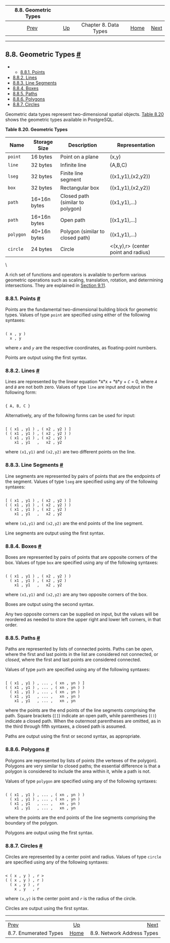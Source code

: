 <!--?xml version="1.0" encoding="UTF-8" standalone="no"?-->

|                 8.8. Geometric Types                |                                             |                       |                                                       |                                                               |
| :-------------------------------------------------: | :------------------------------------------ | :-------------------: | ----------------------------------------------------: | ------------------------------------------------------------: |
| [Prev](datatype-enum.html "8.7. Enumerated Types")  | [Up](datatype.html "Chapter 8. Data Types") | Chapter 8. Data Types | [Home](index.html "PostgreSQL 17devel Documentation") |  [Next](datatype-net-types.html "8.9. Network Address Types") |

***

## 8.8. Geometric Types [#](#DATATYPE-GEOMETRIC)

  * *   [8.8.1. Points](datatype-geometric.html#DATATYPE-GEOMETRIC-POINTS)
  * [8.8.2. Lines](datatype-geometric.html#DATATYPE-LINE)
  * [8.8.3. Line Segments](datatype-geometric.html#DATATYPE-LSEG)
  * [8.8.4. Boxes](datatype-geometric.html#DATATYPE-GEOMETRIC-BOXES)
  * [8.8.5. Paths](datatype-geometric.html#DATATYPE-GEOMETRIC-PATHS)
  * [8.8.6. Polygons](datatype-geometric.html#DATATYPE-POLYGON)
  * [8.8.7. Circles](datatype-geometric.html#DATATYPE-CIRCLE)

Geometric data types represent two-dimensional spatial objects. [Table 8.20](datatype-geometric.html#DATATYPE-GEO-TABLE "Table 8.20. Geometric Types") shows the geometric types available in PostgreSQL.

**Table 8.20. Geometric Types**

| Name      | Storage Size | Description                      | Representation                      |
| --------- | ------------ | -------------------------------- | ----------------------------------- |
| `point`   | 16 bytes     | Point on a plane                 | (x,y)                               |
| `line`    | 32 bytes     | Infinite line                    | {A,B,C}                             |
| `lseg`    | 32 bytes     | Finite line segment              | ((x1,y1),(x2,y2))                   |
| `box`     | 32 bytes     | Rectangular box                  | ((x1,y1),(x2,y2))                   |
| `path`    | 16+16n bytes | Closed path (similar to polygon) | ((x1,y1),...)                       |
| `path`    | 16+16n bytes | Open path                        | \[(x1,y1),...]                      |
| `polygon` | 40+16n bytes | Polygon (similar to closed path) | ((x1,y1),...)                       |
| `circle`  | 24 bytes     | Circle                           | <(x,y),r> (center point and radius) |

\

A rich set of functions and operators is available to perform various geometric operations such as scaling, translation, rotation, and determining intersections. They are explained in [Section 9.11](functions-geometry.html "9.11. Geometric Functions and Operators").

### 8.8.1. Points [#](#DATATYPE-GEOMETRIC-POINTS)

Points are the fundamental two-dimensional building block for geometric types. Values of type `point` are specified using either of the following syntaxes:

```

( x , y )
  x , y
```

where *`x`* and *`y`* are the respective coordinates, as floating-point numbers.

Points are output using the first syntax.

### 8.8.2. Lines [#](#DATATYPE-LINE)

Lines are represented by the linear equation *`A`*x + *`B`*y + *`C`* = 0, where *`A`* and *`B`* are not both zero. Values of type `line` are input and output in the following form:

```

{ A, B, C }
```

Alternatively, any of the following forms can be used for input:

```

[ ( x1 , y1 ) , ( x2 , y2 ) ]
( ( x1 , y1 ) , ( x2 , y2 ) )
  ( x1 , y1 ) , ( x2 , y2 )
    x1 , y1   ,   x2 , y2
```

where `(x1,y1)` and `(x2,y2)` are two different points on the line.

### 8.8.3. Line Segments [#](#DATATYPE-LSEG)

Line segments are represented by pairs of points that are the endpoints of the segment. Values of type `lseg` are specified using any of the following syntaxes:

```

[ ( x1 , y1 ) , ( x2 , y2 ) ]
( ( x1 , y1 ) , ( x2 , y2 ) )
  ( x1 , y1 ) , ( x2 , y2 )
    x1 , y1   ,   x2 , y2
```

where `(x1,y1)` and `(x2,y2)` are the end points of the line segment.

Line segments are output using the first syntax.

### 8.8.4. Boxes [#](#DATATYPE-GEOMETRIC-BOXES)

Boxes are represented by pairs of points that are opposite corners of the box. Values of type `box` are specified using any of the following syntaxes:

```

( ( x1 , y1 ) , ( x2 , y2 ) )
  ( x1 , y1 ) , ( x2 , y2 )
    x1 , y1   ,   x2 , y2
```

where `(x1,y1)` and `(x2,y2)` are any two opposite corners of the box.

Boxes are output using the second syntax.

Any two opposite corners can be supplied on input, but the values will be reordered as needed to store the upper right and lower left corners, in that order.

### 8.8.5. Paths [#](#DATATYPE-GEOMETRIC-PATHS)

Paths are represented by lists of connected points. Paths can be *open*, where the first and last points in the list are considered not connected, or *closed*, where the first and last points are considered connected.

Values of type `path` are specified using any of the following syntaxes:

```

[ ( x1 , y1 ) , ... , ( xn , yn ) ]
( ( x1 , y1 ) , ... , ( xn , yn ) )
  ( x1 , y1 ) , ... , ( xn , yn )
  ( x1 , y1   , ... ,   xn , yn )
    x1 , y1   , ... ,   xn , yn
```

where the points are the end points of the line segments comprising the path. Square brackets (`[]`) indicate an open path, while parentheses (`()`) indicate a closed path. When the outermost parentheses are omitted, as in the third through fifth syntaxes, a closed path is assumed.

Paths are output using the first or second syntax, as appropriate.

### 8.8.6. Polygons [#](#DATATYPE-POLYGON)

Polygons are represented by lists of points (the vertexes of the polygon). Polygons are very similar to closed paths; the essential difference is that a polygon is considered to include the area within it, while a path is not.

Values of type `polygon` are specified using any of the following syntaxes:

```

( ( x1 , y1 ) , ... , ( xn , yn ) )
  ( x1 , y1 ) , ... , ( xn , yn )
  ( x1 , y1   , ... ,   xn , yn )
    x1 , y1   , ... ,   xn , yn
```

where the points are the end points of the line segments comprising the boundary of the polygon.

Polygons are output using the first syntax.

### 8.8.7. Circles [#](#DATATYPE-CIRCLE)

Circles are represented by a center point and radius. Values of type `circle` are specified using any of the following syntaxes:

```

< ( x , y ) , r >
( ( x , y ) , r )
  ( x , y ) , r
    x , y   , r
```

where `(x,y)` is the center point and *`r`* is the radius of the circle.

Circles are output using the first syntax.

***

|                                                     |                                                       |                                                               |
| :-------------------------------------------------- | :---------------------------------------------------: | ------------------------------------------------------------: |
| [Prev](datatype-enum.html "8.7. Enumerated Types")  |      [Up](datatype.html "Chapter 8. Data Types")      |  [Next](datatype-net-types.html "8.9. Network Address Types") |
| 8.7. Enumerated Types                               | [Home](index.html "PostgreSQL 17devel Documentation") |                                    8.9. Network Address Types |
